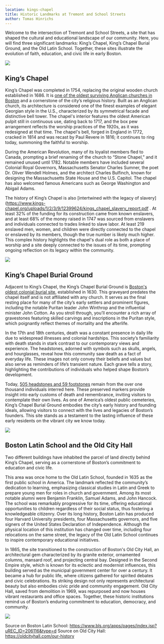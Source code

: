 ```yaml
---
location: kings-chapel
title: Historic Landmarks at Tremont and School Streets
author: Tomas Hinrichs
---
```


Welcome to the intersection of Tremont and School Streets, a site that has shaped the cultural and educational landscape of our community. Here, you will find three significant landmarks: King’s Chapel, King’s Chapel Burial Ground, and the Old Latin School. Together, these sites illustrate the evolution of faith, education, and civic life in early Boston. 

![](https://upload.wikimedia.org/wikipedia/commons/e/eb/1722_ParkSt_TremontSt_BeaconSt_Boston.png)


## King’s Chapel

King’s Chapel was completed in 1754, replacing the original wooden church established in 1686. It is [one of the oldest surviving Anglican churches in Boston](https://www.thefreedomtrail.org/trail-sites/kings-chapel-kings-chapel-burying-ground) and a cornerstone of the city’s religious history. Built as an Anglican church, its architecture is considered one of the finest examples of elegant Georgian style in the U.S., characterized by its symmetrical facade and distinctive bell tower. The chapel's interior features the oldest American pulpit still in continuous use, dating back to 1717, and the box pew arrangement reflects the worship practices of the 1920s, as it was redesigned at that time. The chapel's bell, forged in England in 1772, cracked in 1814 and was recast by Paul Revere in 1816; it continues to ring today, summoning the faithful to worship.

During the American Revolution, many of its loyalist members fled to Canada, prompting a brief renaming of the church to “Stone Chapel,” and it remained unused until 1782. Notable members have included several Colonial Royal Governors, Massachusetts Senator Charles Sumner, the poet Dr. Oliver Wendell Holmes, and the architect Charles Bulfinch, known for designing the Massachusetts State House and the U.S. Capitol. The chapel has also welcomed famous Americans such as George Washington and Abigail Adams. 

The history of King’s Chapel is also [intertwined with the legacy of slavery](https://www.kings-chapel.org/uploads/1/2/3/9/12399624/kings_chapel_slavery_report.pdf . At least 32% of the funding for its construction came from known enslavers, and at least 68% of the money raised in 1747 was sourced from enslavers and individuals connected to trades linked to slave labor. At least 219 enslaved men, women, and children were directly connected to the chapel or enslaved by its members, though the true number is likely much higher. This complex history highlights the chapel's dual role as both a place of worship and a site deeply connected to the issues of its time, prompting ongoing reflection on its legacy within the community. 

![](https://bpldcassets.blob.core.windows.net/derivatives/images/commonwealth:37720m85m/image_access_800.jpg)

## King’s Chapel Burial Ground

Adjacent to King’s Chapel, the King’s Chapel Burial Ground is [Boston's oldest colonial burial site](https://www.boston.gov/cemeteries/kings-chapel-burying-ground), established in 1630. This graveyard predates the chapel itself and is not affiliated with any church. It serves as the final resting place for many of the city’s early settlers and prominent figures, including the notable Puritan leader John Winthrop and the influential minister John Cotton. As you stroll through, you’ll encounter a rich array of gravestones featuring skilled carvings and inscriptions in the Puritan style, which poignantly reflect themes of mortality and the afterlife. 

In the 17th and 18th centuries, death was a constant presence in daily life due to widespread illnesses and colonial hardships. This society’s familiarity with death stands in stark contrast to our contemporary views and experience. The headstones, adorned with symbols such as skulls, angels, and hourglasses, reveal how this community saw death as a fact of everyday life. These images not only convey their beliefs and values but also serve as reminders of life’s transient nature. Each grave tells a story, highlighting the contributions of individuals who helped shape Boston’s development. 

Today, [505 headstones and 59 footstones](https://www.boston.gov/departments/parks-and-recreation/iconography-gravestones-burying-grounds) remain from the over one thousand individuals interred here. These preserved markers provide insight into early customs of death and remembrance, inviting visitors to contemplate their own lives. As one of America’s oldest public cemeteries, King’s Chapel Burial Ground embodies the city’s early history and founding ideals, allowing visitors to connect with the lives and legacies of Boston’s founders. This site stands as a testament to the lasting influence of these early residents on the vibrant city we know today. 

![](https://bpldcassets.blob.core.windows.net/derivatives/images/commonwealth:vd66w6855/image_access_800.jpg)


## Boston Latin School and the Old City Hall

Two different buildings have inhabited the parcel of land directly behind King’s Chapel, serving as a cornerstone of Boston’s commitment to education and civic life.  

This area was once home to the Old Latin School, founded in 1635 as the first public school in America. The landmark reflected the community’s dedication to learning, emphasizing classical studies in Latin and Greek to prepare young men for roles in church and government. Among its most notable alumni were Benjamin Franklin, Samuel Adams, and John Hancock. The school was remarkably progressive for its time, offering educational opportunities to children regardless of their social status, thus fostering a knowledgeable citizenry. Over its long history, Boston Latin has produced four Harvard University presidents, four Massachusetts governors, and five signers of the United States Declaration of Independence. Although the physical location of this institution has changed over time, including four relocations on the same street, the legacy of the Old Latin School continues to inspire contemporary educational initiatives. 

In 1865, the site transitioned to the construction of Boston's Old City Hall, an architectural gem characterized by its granite exterior, ornamented columns, mansard roof, and projecting central bay. Designed in the Second Empire style, which is known for its eclectic and modernist influences, this building served as the municipal government center for over a century. It became a hub for public life, where citizens gathered for spirited debates and civic celebrations. Its striking design not only represents architectural beauty but also embodies civic pride and community engagement. Old City Hall, saved from demolition in 1969, was repurposed and now houses vibrant restaurants and office spaces. Together, these historic institutions remind us of Boston’s enduring commitment to education, democracy, and community. 

![](https://bpldcassets.blob.core.windows.net/derivatives/images/commonwealth:8s45qz17j/image_access_800.jpg)

Source on Boston Latin School: https://www.bls.org/apps/pages/index.jsp?uREC_ID=206116&type=d
Source on Old City Hall: https://oldcityhall.com/our-history
